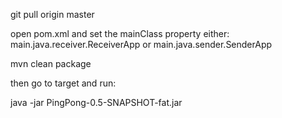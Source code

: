 git pull origin master

open pom.xml and set the mainClass property
either: main.java.receiver.ReceiverApp
or main.java.sender.SenderApp

mvn clean package

then go to target and run:

java -jar PingPong-0.5-SNAPSHOT-fat.jar
